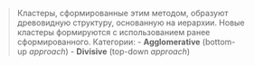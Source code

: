 > Кластеры, сформированные этим методом, образуют древовидную структуру, основанную на иерархии. 
Новые кластеры формируются с использованием ранее сформированного. 
Категории:
	- **Agglomerative** (bottom-up _approach_)
	- **Divisive** (top-down _approach_)